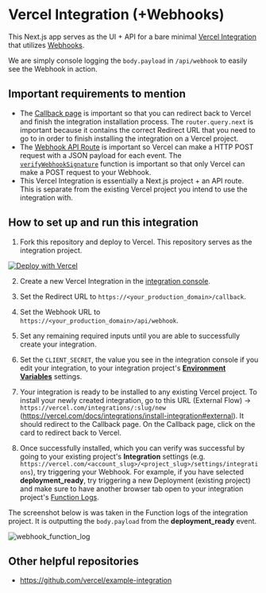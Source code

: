 # Vercel Integration (+Webhooks)

This Next.js app serves as the UI + API for a bare minimal [Vercel Integration](https://vercel.com/docs/integrations) that utilizes [Webhooks](https://vercel.com/docs/integrations/webhooks-overview).

We are simply console logging the `body.payload` in `/api/webhook` to easily see the Webhook in action.

## Important requirements to mention

- The [Callback page](https://github.com/samsisle/vercel-integration/blob/main/pages/callback.tsx) is important so that you can redirect back to Vercel and finish the integration installation process. The `router.query.next` is important because it contains the correct Redirect URL that you need to go to in order to finish installing the integration on a Vercel project.
- The [Webhook API Route](https://github.com/samsisle/vercel-integration/blob/main/pages/api/webhook.ts) is important so Vercel can make a HTTP POST request with a JSON payload for each event. The [`verifyWebhookSignature`](https://github.com/samsisle/vercel-integration/blob/main/utils/verify-webhook-signature.ts) function is important so that only Vercel can make a POST request to your Webhook.
- This Vercel Integration is essentially a Next.js project + an API route. This is separate from the existing Vercel project you intend to use the integration with.

## How to set up and run this integration

1. Fork this repository and deploy to Vercel. This repository serves as the integration project.

[![Deploy with Vercel](https://vercel.com/button)](https://vercel.com/new/project?template=https://github.com/samsisle/vercel-integration)

2. Create a new Vercel Integration in the [integration console](https://vercel.com/dashboard/integrations/console).

3. Set the Redirect URL to `https://<your_production_domain>/callback`.

4. Set the Webhook URL to `https://<your_production_domain>/api/webhook`.

5. Set any remaining required inputs until you are able to successfully create your integration.

6. Set the `CLIENT_SECRET`, the value you see in the integration console if you edit your integration, to your integration project's [**Environment Variables**](https://vercel.com/docs/concepts/projects/environment-variables) settings.

7. Your integration is ready to be installed to any existing Vercel project. To install your newly created integration, go to this URL (External Flow) → `https://vercel.com/integrations/:slug/new` (https://vercel.com/docs/integrations/install-integration#external). It should redirect to the Callback page. On the Callback page, click on the card to redirect back to Vercel.

8. Once successfully installed, which you can verify was successful by going to your existing project's **Integration** settings (e.g. `https://vercel.com/<account_slug>/<project_slug>/settings/integrations`), try triggering your Webhook. For example, if you have selected **deployment_ready**, try triggering a new Deployment (existing project) and make sure to have another browser tab open to your integration project's [Function Logs](https://vercel.com/docs/concepts/deployments/logs#function-logs).

The screenshot below is was taken in the Function logs of the integration project. It is outputting the `body.payload` from the **deployment_ready** event.

![webhook_function_log](https://integration.msisle.im/webhook_function_log.jpg)

## Other helpful repositories

- https://github.com/vercel/example-integration
